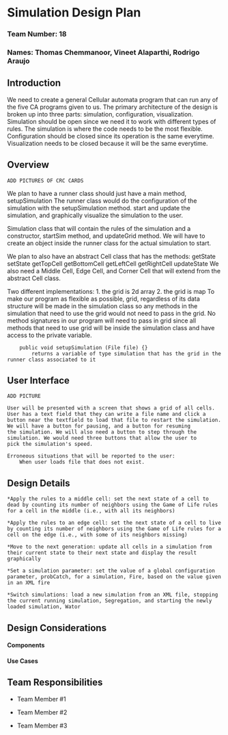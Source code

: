 # Simulation Design Plan
### Team Number: 18
### Names: Thomas Chemmanoor, Vineet Alaparthi, Rodrigo Araujo

## Introduction
We need to create a general Cellular automata program that can run any of the five CA programs given to us. The primary architecture
of the design is broken up into three parts: simulation, configuration, visualization. Simulation should be open since we need it 
to work with different types of rules. The simulation is where the code needs to be the most flexible. Configuration should be closed 
since its operation is the same everytime. Visualization needs to be closed because it will be the same everytime. 

## Overview
    ADD PICTURES OF CRC CARDS
    
We plan to have a runner class should just have a main method, setupSimulation
    The runner class would do the configuration of the simulation with the setupSimulation method.
    start and update the simulation, and graphically visualize the simulation to the user. 
    
Simulation class that will contain the rules of the simulation and a constructor, startSim method, and updateGrid method.
    We will have to create an object inside the runner class for the actual simulation to start.
    
We plan to also have an abstract Cell class that has the methods:
    getState
    setState
    getTopCell
    getBottomCell
    getLeftCell
    getRightCell
    updateState
We also need a Middle Cell, Edge Cell, and Corner Cell that will extend from the abstract Cell class.

Two different implementations:
    1. the grid is 2d array
    2. the grid is map
        To make our program as flexible as possible, grid, regardless of its data structure will be made in the simulation class so 
        any methods in the simulation that need to use the grid would not need to pass in the grid. No method signatures in our program
        will need to pass in grid since all methods that need to use grid will be inside the simulation class and have access to the 
        private variable.
        
       
        
        public void setupSimulation (File file) {}
            returns a variable of type simulation that has the grid in the runner class associated to it
        

## User Interface 

    ADD PICTURE

    User will be presented with a screen that shows a grid of all cells. User has a text field that they can write a file name and click a 
    button near the textfield to load that file to restart the simulation. We will have a button for pausing, and a button for resuming
    the simulation. We will also need a button to step through the simulation. We would need three buttons that allow the user to 
    pick the simulation's speed.
    
    Erroneous situations that will be reported to the user:
        When user loads file that does not exist. 

## Design Details
    
    *Apply the rules to a middle cell: set the next state of a cell to dead by counting its number of neighbors using the Game of Life rules for a cell in the middle (i.e., with all its neighbors)
    
    *Apply the rules to an edge cell: set the next state of a cell to live by counting its number of neighbors using the Game of Life rules for a cell on the edge (i.e., with some of its neighbors missing)
    
    *Move to the next generation: update all cells in a simulation from their current state to their next state and display the result graphically
    
    *Set a simulation parameter: set the value of a global configuration parameter, probCatch, for a simulation, Fire, based on the value given in an XML fire
    
    *Switch simulations: load a new simulation from an XML file, stopping the current running simulation, Segregation, and starting the newly loaded simulation, Wator


## Design Considerations

#### Components

#### Use Cases


## Team Responsibilities

 * Team Member #1

 * Team Member #2

 * Team Member #3


